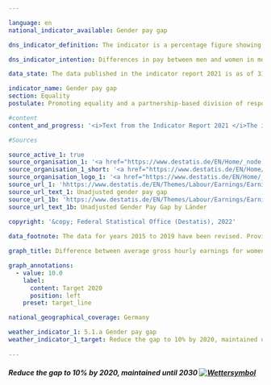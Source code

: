```yaml
---

language: en    
national_indicator_available: Gender pay gap    

dns_indicator_definition: The indicator is a percentage figure showing the gender pay gap as the ratio of the average gross hourly earnings for women to the average gross hourly wage of men.    

dns_indicator_intention: Differences in pay between men and women in modern working societies are a sign of social inequality. A narrowing of pay disparities is an indicator of progress on the road to equality. The German Government has therefore been pursuing the target of reducing the pay gap to 10% by 2020 and maintaining it until 2030.    

data_state: The data published in the indicator report 2021 is as of 31.12.2020. The data shown on the DNS-Online-Platform is updated regularly, so that more current data may be available online than published in the indicator report 2021.    

indicator_name: Gender pay gap    
section: Equality    
postulate: Promoting equality and a partnership-based division of responsibilities    

#content     
content_and_progress: '<i>Text from the Indicator Report 2021 </i>The indicator presented here shows the unadjusted gender pay gap. It simply uses the percentage ratio between the average gross hourly rates of pay. Factors such as qualification levels, hours worked and occupational experience profiles are not taken into account.<br>The data for the indicator are based on the four-yearly wage structure survey conducted by the statistical offices of the Länder in the form of a representative sample survey with a disclosure obligation covering a maximum total of 60,000 businesses. On the basis of these data, results are calculated, broken down by age group, education level, performance group, activity category, collective agreement coverage, company size class and economic sector, and the resulting adjusted gender pay gap (GPG) is published. For the interim years, the rates of change from the quarterly wage survey are used to extrapolate the unadjusted GPG. When the adjusted and the unadjusted GPG are calculated, the EU categorisation is used, in which employees in agriculture, forestry and fishing and in public administration, defence and compulsory social security as well as employees of microenterprises are not taken into account.<br>According to provisional figures, the average unadjusted gender pay gap between women and men in 2019 was 19%. This means that the average gross hourly pay earned by women was about a fifth lower than that earned by men. Over the longer term, a slow but steady narrowing of the unadjusted gender pay gap is evident in the whole of Germany. It stood at 22% in 2014, which is three percentage points higher than in 2019. If the trend recorded over the last five years continues, the target will not be achieved in 2020 or in 2030.<br>At the same time, the picture for Germany is not a uniform one. There are considerable differences between Länder: the highest unadjusted GPG in 2019 was 25% in Bremen, while in Mecklenburg-Western Pomerania and in Thuringia the gap was only 6%. Pay levels generally, however, were lower in Mecklenburg-Western Pomerania and Thuringia than in Bremen.<br>Investigations into the causal factors behind the GPG can be conducted every four years on the basis of the detailed results of the wage structure survey. The latest available findings date from 2018. The factors that determine pay differentials are subject to long-term evolution processes and are therefore fairly stable over the course of time. The findings show that structural causes account for 71% of the gender pay gap, in other words the differences are partly due to the fact that women often work in sectors and occupations where pay rates are low, and they more rarely attain managerial positions. They are also more likely than men to work part-time or to have mini-jobs. The remaining 29% of the pay differential corresponds to the adjusted GPG of 6% in 2018. Compared with the unadjusted GPG, the adjusted GPG figure is considerably more uniform across the Länder. In 2018, the adjusted gap ranged from 4% in Berlin to 7% in Baden-Württemberg, Bavaria, Bremen, Hamburg and Saxony.<br>Comparative figures for the European Union are also available for 2018. At 20%, the unadjusted gender pay gap in Germany for 2018 lay considerably above the provisional European Union average of 15%. Of the 28 EU states in 2018, only Estonia, with 22% had a higher gender pay gap. The countries with the lowest gender differentials in gross hourly pay were Luxembourg, with 1%, and Romania, with 2%.'    

#Sources    

source_active_1: true
source_organisation_1: '<a href="https://www.destatis.de/EN/Home/_node.html">Federal Statistical Office</a>'
source_organisation_1_short: '<a href="https://www.destatis.de/EN/Home/_node.html">Federal Statistical Office</a>'
source_organisation_logo_1: '<a href="https://www.destatis.de/EN/Home/_node.html"><img src="ttps://g205sdgs.github.io/sdg-indicators/public/logosEn/destatis.png" alt="Federal Statistical Office" title=" Click here to visit the homepage of the organizationFederal Statistical Office" style="height:60px; width:148px; border: transparent"/></a>'
source_url_1: 'hhttps://www.destatis.de/EN/Themes/Labour/Earnings/Earnings-Earnings-Differences/Tables/ugpg-01-by-territory-gpg.html'
source_url_text_1: Unadjusted gender pay gap
source_url_1b: 'https://www.destatis.de/EN/Themes/Labour/Earnings/Earnings-Earnings-Differences/Tables/ugpg-02-by-laender-at2014.html'
source_url_text_1b: Unadjusted Gender Pay Gap by Länder
    
copyright: '&copy; Federal Statistical Office (Destatis), 2022'    

data_footnote: The data for years 2015 to 2019 have been revised. Provisional data for 2020 and 2021.    

graph_title: Difference between average gross hourly earnings for women and men    

graph_annotations:
  - value: 10.0
    label:
      content: Target 2020
      position: left
    preset: target_line    

national_geographical_coverage: Germany    

weather_indicator_1: 5.1.a Gender pay gap
weather_indicator_1_target: Reduce the gap to 10% by 2020, maintained until 2030
    
---
```



<div>
  <div class="my-header">
    <h5>Reduce the gap to 10% by 2020, maintained until 2030
      <a href="www.dnsUpgradeEnvironment.github.io/dns-indicators/en/status"><img src="https://g205sdgs.github.io/sdg-indicators/public/Wettersymbole/Wolke.png" title="Text will follow soon" alt="Wettersymbol"/>
      </a>
    </h5>
  </div>
  <div class="my-header-note">
  </div>
</div>